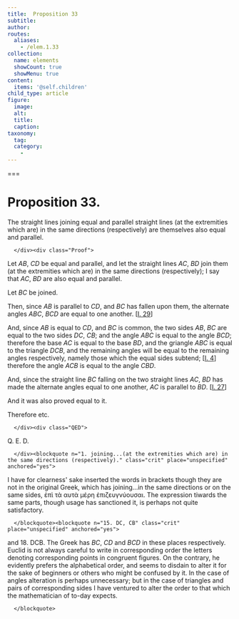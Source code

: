 ```yaml
---
title:  Proposition 33
subtitle: 
author:
routes:
  aliases:
    - /elem.1.33
collection:
  name: elements
  showCount: true
  showMenu: true
content:
  items: '@self.children'
child_type: article
figure:
  image:
  alt:
  title:
  caption:
taxonomy:
  tag:
  category:
    - 
---
```




===

<h1>Proposition 33.</h1><div class="Enunc">
       
<p>The straight lines joining equal and parallel straight lines (at the extremities which are) in the same directions (respectively) are themselves also equal and parallel.</p>

      </div><div class="Proof">
       
<p>Let <em>AB</em>, <em>CD</em> be equal and parallel, and let the straight <lb n="5"/> lines <em>AC</em>, <em>BD</em> join them (at the extremities which are) in the same directions (respectively); <pb n="323"/>I say that <em>AC</em>, <em>BD</em> are also equal and parallel.</p>

       
<p>Let <em>BC</em> be joined. </p>

       
<p>Then, since <em>AB</em> is parallel to <em>CD</em>, <lb n="10"/> and <em>BC</em> has fallen upon them, <span class="center">the alternate angles <em>ABC</em>, <em>BCD</em> are equal to one another. [<a href="/elem.1.29">I. 29</a>]</span></p>

       
<p>And, since <em>AB</em> is equal to <em>CD</em>, <span class="center">and <em>BC</em> is common, <lb n="15"/>the two sides <em>AB</em>, <em>BC</em> are equal to the two sides <em>DC</em>, <em>CB</em>; and the angle <em>ABC</em> is equal to the angle <em>BCD</em>; therefore the base <em>AC</em> is equal to the base <em>BD</em>, and the griangle <em>ABC</em> is equal to the triangle <em>DCB</em>, and the remaining angles will be equal to the remaining angles <lb n="20"/>respectively, namely those which the equal sides subtend; [<a href="/elem.1.4">I. 4</a>] therefore the angle <em>ACB</em> is equal to the angle <em>CBD</em>.</span></p>

       
<p>And, since the straight line <em>BC</em> falling on the two straight lines <em>AC</em>, <em>BD</em> has made the alternate angles equal to one another, <lb n="25"/><span class="center"><em>AC</em> is parallel to <em>BD</em>. [<a href="/elem.1.27">I. 27</a>]</span></p>

       
<p>And it was also proved equal to it.</p>

       
<p>Therefore etc.</p>

      </div><div class="QED">
       
<p>Q. E. D.</p>

      </div><blockquote n="1. joining...(at the extremities which are) in the same directions (respectively)." class="crit" place="unspecified" anchored="yes">
       
<p>I have for clearness' sake inserted the words in brackets though they are not in the original Greek, which has <quote>joining...in the same directions</quote>
 or <quote>on the same sides,</quote>
 <foreign lang="greek">ἐπὶ τὰ αυτὰ μέρη ἐπιζευγνύουσαι</foreign>. The expression <quote>tiwards the same parts,</quote>
 though usage has sanctioned it, is perhaps not quite satisfactory.</p>

      </blockquote><blockquote n="15. DC, CB" class="crit" place="unspecified" anchored="yes">
       
<p>and 18. <span class="bold">DCB</span>. The Greek has <quote> <em>BC</em>, <em>CD</em></quote>
 and <quote><em>BCD</em></quote>
 in these places respectively. Euclid is not always careful to write in corresponding order the letters denoting corresponding points in congruent figures. On the contrary, he evidently prefers the alphabetical order, and seems to disdain to alter it for the sake of beginners or others who might be confused by it. In the case of angles alteration is perhaps unnecessary; but in the case of triangles and pairs of corresponding sides I have ventured to alter the order to that which the mathematician of to-day expects.</p>

      </blockquote>
